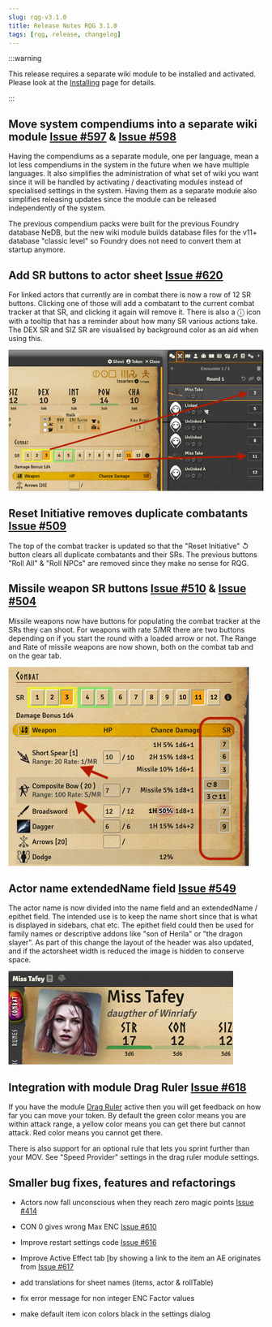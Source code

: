 ```yaml
---
slug: rqg-v3.1.0
title: Release Notes RQG 3.1.0
tags: [rqg, release, changelog]
---
```


:::warning

This release requires a separate wiki module to be installed and activated. Please look at the
[Installing](/rqg-system/getting-started/installing) page for details.

:::

## Move system compendiums into a separate wiki module [Issue #597](https://github.com/sun-dragon-cult/fvtt-system-rqg/issues/597) & [Issue #598](https://github.com/sun-dragon-cult/fvtt-system-rqg/issues/598)

Having the compendiums as a separate module, one per language, mean a lot less compendiums in the
system in the future when we have multiple languages. It also simplifies the administration of what
set of wiki you want since it will be handled by activating / deactivating modules instead of
specialised settings in the system. Having them as a separate module also simplifies releasing
updates since the module can be released independently of the system.

The previous compendium packs were built for the previous Foundry database NeDB, but the new wiki
module builds database files for the v11+ database "classic level" so Foundry does not need to
convert them at startup anymore.

## Add SR buttons to actor sheet [Issue #620](https://github.com/sun-dragon-cult/fvtt-system-rqg/issues/620)

For linked actors that currently are in combat there is now a row of 12 SR buttons. Clicking one of
those will add a combatant to the current combat tracker at that SR, and clicking it again will
remove it. There is also a ⓘ icon with a tooltip that has a reminder about how many SR various
actions take. The DEX SR and SIZ SR are visualised by background color as an aid when using this.

![](sr-buttons.png)

## Reset Initiative removes duplicate combatants [Issue #509](https://github.com/sun-dragon-cult/fvtt-system-rqg/issues/509)

The top of the combat tracker is updated so that the "Reset Initiative" ↺ button clears all
duplicate combatants and their SRs. The previous buttons "Roll All" & "Roll NPCs" are removed since
they make no sense for RQG.

## Missile weapon SR buttons [Issue #510](https://github.com/sun-dragon-cult/fvtt-system-rqg/issues/510) & [Issue #504](https://github.com/sun-dragon-cult/fvtt-system-rqg/issues/504)

Missile weapons now have buttons for populating the combat tracker at the SRs they can shoot. For
weapons with rate S/MR there are two buttons depending on if you start the round with a loaded arrow
or not. The Range and Rate of missile weapons are now shown, both on the combat tab and on the gear
tab.

![](missile-sr-buttons.png)

## Actor name extendedName field [Issue #549](https://github.com/sun-dragon-cult/fvtt-system-rqg/issues/549)

The actor name is now divided into the name field and an extendedName / epithet field. The intended
use is to keep the name short since that is what is displayed in sidebars, chat etc. The epithet
field could then be used for family names or descriptive addons like "son of Herila" or "the dragon
slayer". As part of this change the layout of the header was also updated, and if the actorsheet
width is reduced the image is hidden to conserve space.

![](epithet.png)

## Integration with module Drag Ruler [Issue #618](https://github.com/sun-dragon-cult/fvtt-system-rqg/issues/618)

If you have the module [Drag Ruler](https://foundryvtt.com/packages/drag-ruler) active then you will
get feedback on how far you can move your token. By default the green color means you are within
attack range, a yellow color means you can get there but cannot attack. Red color means you cannot
get there.

There is also support for an optional rule that lets you sprint further than your MOV. See "Speed
Provider" settings in the drag ruler module settings.

## Smaller bug fixes, features and refactorings

- Actors now fall unconscious when they reach zero magic points
  [Issue #414](https://github.com/sun-dragon-cult/fvtt-system-rqg/issues/414)

- CON 0 gives wrong Max ENC
  [Issue #610](https://github.com/sun-dragon-cult/fvtt-system-rqg/issues/610)

- Improve restart settings code
  [Issue #616](https://github.com/sun-dragon-cult/fvtt-system-rqg/issues/616)

- Improve Active Effect tab [by showing a link to the item an AE originates from
  [Issue #617](https://github.com/sun-dragon-cult/fvtt-system-rqg/issues/617)

- add translations for sheet names (items, actor & rollTable)

- fix error message for non integer ENC Factor values

- make default item icon colors black in the settings dialog
